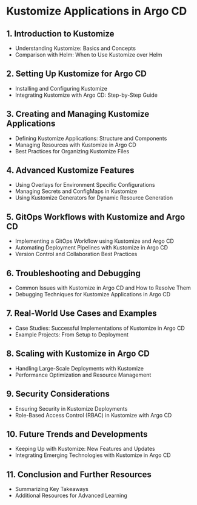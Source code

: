 # Kustomize Applications in Argo CD 

## 1. Introduction to Kustomize
- Understanding Kustomize: Basics and Concepts
- Comparison with Helm: When to Use Kustomize over Helm

## 2. Setting Up Kustomize for Argo CD
- Installing and Configuring Kustomize
- Integrating Kustomize with Argo CD: Step-by-Step Guide

## 3. Creating and Managing Kustomize Applications
- Defining Kustomize Applications: Structure and Components
- Managing Resources with Kustomize in Argo CD
- Best Practices for Organizing Kustomize Files

## 4. Advanced Kustomize Features
- Using Overlays for Environment Specific Configurations
- Managing Secrets and ConfigMaps in Kustomize
- Using Kustomize Generators for Dynamic Resource Generation

## 5. GitOps Workflows with Kustomize and Argo CD
- Implementing a GitOps Workflow using Kustomize and Argo CD
- Automating Deployment Pipelines with Kustomize in Argo CD
- Version Control and Collaboration Best Practices

## 6. Troubleshooting and Debugging
- Common Issues with Kustomize in Argo CD and How to Resolve Them
- Debugging Techniques for Kustomize Applications in Argo CD

## 7. Real-World Use Cases and Examples
- Case Studies: Successful Implementations of Kustomize in Argo CD
- Example Projects: From Setup to Deployment

## 8. Scaling with Kustomize in Argo CD
- Handling Large-Scale Deployments with Kustomize
- Performance Optimization and Resource Management

## 9. Security Considerations
- Ensuring Security in Kustomize Deployments
- Role-Based Access Control (RBAC) in Kustomize with Argo CD

## 10. Future Trends and Developments
- Keeping Up with Kustomize: New Features and Updates
- Integrating Emerging Technologies with Kustomize in Argo CD

## 11. Conclusion and Further Resources
- Summarizing Key Takeaways
- Additional Resources for Advanced Learning